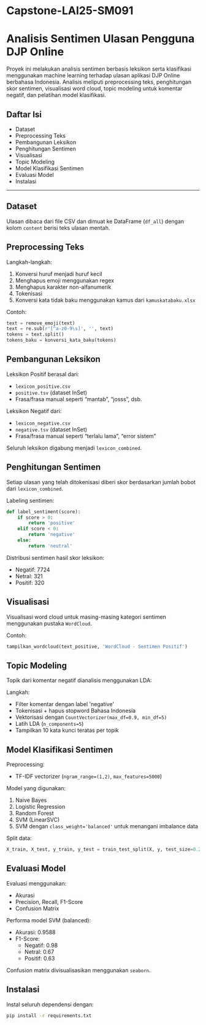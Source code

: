 # Capstone-LAI25-SM091
# Analisis Sentimen Ulasan Pengguna DJP Online

Proyek ini melakukan analisis sentimen berbasis leksikon serta klasifikasi menggunakan machine learning terhadap ulasan aplikasi DJP Online berbahasa Indonesia. Analisis meliputi preprocessing teks, penghitungan skor sentimen, visualisasi word cloud, topic modeling untuk komentar negatif, dan pelatihan model klasifikasi.

## Daftar Isi
- Dataset
- Preprocessing Teks
- Pembangunan Leksikon
- Penghitungan Sentimen
- Visualisasi
- Topic Modeling
- Model Klasifikasi Sentimen
- Evaluasi Model
- Instalasi

---

## Dataset
Ulasan dibaca dari file CSV dan dimuat ke DataFrame (`df_all`) dengan kolom `content` berisi teks ulasan mentah.

## Preprocessing Teks
Langkah-langkah:
1. Konversi huruf menjadi huruf kecil  
2. Menghapus emoji menggunakan regex  
3. Menghapus karakter non-alfanumerik  
4. Tokenisasi  
5. Konversi kata tidak baku menggunakan kamus dari `kamuskatabaku.xlsx`

Contoh:
```python
text = remove_emoji(text)
text = re.sub(r'[^a-z0-9\s]', '', text)
tokens = text.split()
tokens_baku = konversi_kata_baku(tokens)
```

## Pembangunan Leksikon
Leksikon Positif berasal dari:
- `lexicon_positive.csv`
- `positive.tsv` (dataset InSet)
- Frasa/frasa manual seperti “mantab”, “josss”, dsb.

Leksikon Negatif dari:
- `lexicon_negative.csv`
- `negative.tsv` (dataset InSet)
- Frasa/frasa manual seperti “terlalu lama”, “error sistem”

Seluruh leksikon digabung menjadi `lexicon_combined`.

## Penghitungan Sentimen
Setiap ulasan yang telah ditokenisasi diberi skor berdasarkan jumlah bobot dari `lexicon_combined`.

Labeling sentimen:
```python
def label_sentiment(score):
    if score > 0:
        return 'positive'
    elif score < 0:
        return 'negative'
    else:
        return 'neutral'
```

Distribusi sentimen hasil skor leksikon:
- Negatif: 7724  
- Netral: 321  
- Positif: 320  

## Visualisasi
Visualisasi word cloud untuk masing-masing kategori sentimen menggunakan pustaka `WordCloud`.

Contoh:
```python
tampilkan_wordcloud(text_positive, 'WordCloud - Sentimen Positif')
```

## Topic Modeling
Topik dari komentar negatif dianalisis menggunakan LDA:

Langkah:
- Filter komentar dengan label 'negative'
- Tokenisasi + hapus stopword Bahasa Indonesia
- Vektorisasi dengan `CountVectorizer(max_df=0.9, min_df=5)`
- Latih LDA (`n_components=5`)
- Tampilkan 10 kata kunci teratas per topik

## Model Klasifikasi Sentimen
Preprocessing:
- TF-IDF vectorizer (`ngram_range=(1,2)`, `max_features=5000`)

Model yang digunakan:
1. Naive Bayes  
2. Logistic Regression  
3. Random Forest  
4. SVM (LinearSVC)  
5. SVM dengan `class_weight='balanced'` untuk menangani imbalance data

Split data:
```python
X_train, X_test, y_train, y_test = train_test_split(X, y, test_size=0.2, random_state=42)
```

## Evaluasi Model
Evaluasi menggunakan:
- Akurasi  
- Precision, Recall, F1-Score  
- Confusion Matrix

Performa model SVM (balanced):
- Akurasi: 0.9588
- F1-Score:
  - Negatif: 0.98
  - Netral: 0.67
  - Positif: 0.63

Confusion matrix divisualisasikan menggunakan `seaborn`.

## Instalasi
Instal seluruh dependensi dengan:
```bash
pip install -r requirements.txt
```
